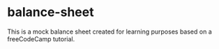 # balance-sheet
This is a mock balance sheet created for learning purposes based on a freeCodeCamp tutorial. 
